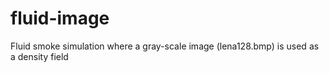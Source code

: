 fluid-image
===========

Fluid smoke simulation where a gray-scale image (lena128.bmp) is used as a density field
